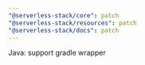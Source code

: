 ```yaml
---
"@serverless-stack/core": patch
"@serverless-stack/resources": patch
"@serverless-stack/docs": patch
---
```


Java: support gradle wrapper
